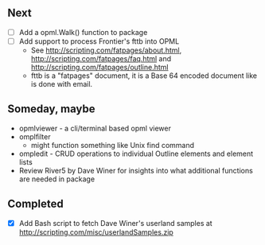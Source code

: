 
## Next

+ [ ] Add a opml.Walk() function to package
+ [ ] Add support to process Frontier's fttb into OPML
    + See http://scripting.com/fatpages/about.html, http://scripting.com/fatpages/faq.html and http://scripting.com/fatpages/outline.html
    + fttb is a "fatpages" document, it is a Base 64 encoded document like is done with email.

## Someday, maybe

+ opmlviewer - a cli/terminal based opml viewer
+ omplfilter
    + might function something like Unix find command
+ ompledit - CRUD operations to individual Outline elements and element lists
+ Review River5 by Dave Winer for insights into what additional functions are needed in package 

## Completed

+ [x] Add Bash script to fetch Dave Winer's userland samples at http://scripting.com/misc/userlandSamples.zip
